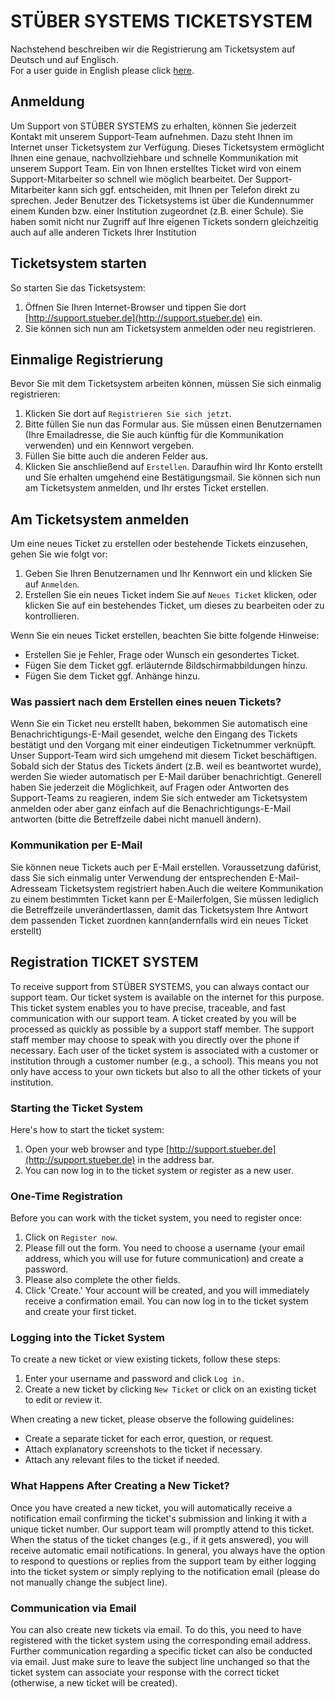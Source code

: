 # STÜBER SYSTEMS TICKETSYSTEM

Nachstehend beschreiben wir die Registrierung am Ticketsystem auf Deutsch und auf Englisch. 
<br/>For a user guide in English please click [here](#en).

## Anmeldung

Um Support von STÜBER SYSTEMS zu erhalten, können Sie jederzeit Kontakt mit unserem Support-Team aufnehmen. Dazu steht Ihnen im Internet unser Ticketsystem zur Verfügung. Dieses Ticketsystem ermöglicht Ihnen eine genaue, nachvollziehbare und schnelle Kommunikation mit unserem Support Team. Ein von Ihnen erstelltes Ticket wird von einem Support-Mitarbeiter so schnell wie möglich bearbeitet. Der Support-Mitarbeiter kann sich ggf. entscheiden, mit Ihnen per Telefon direkt zu sprechen. Jeder Benutzer des Ticketsystems ist über die Kundennummer einem Kunden bzw. einer Institution zugeordnet (z.B. einer Schule). Sie haben somit nicht nur Zugriff auf Ihre eigenen Tickets sondern gleichzeitig auch auf alle anderen Tickets Ihrer Institution

## Ticketsystem starten

So starten Sie das Ticketsystem: 

1. Öffnen Sie Ihren Internet-Browser und tippen Sie dort [http://support.stueber.de](http://support.stueber.de) ein.
2. Sie können sich nun am Ticketsystem anmelden oder neu registrieren.

## Einmalige Registrierung

Bevor Sie mit dem Ticketsystem arbeiten können, müssen Sie sich einmalig registrieren: 

1. Klicken Sie dort auf `Registrieren Sie sich jetzt`. 
2. Bitte füllen Sie nun das Formular aus. Sie müssen einen Benutzernamen (Ihre Emailadresse, die Sie auch künftig für die Kommunikation verwenden) und ein Kennwort vergeben.
3. Füllen Sie bitte auch die anderen Felder aus. 
4. Klicken Sie anschließend auf `Erstellen`. Daraufhin wird Ihr Konto erstellt und Sie erhalten umgehend eine Bestätigungsmail. Sie können sich nun am Ticketsystem anmelden, und Ihr erstes Ticket erstellen.

## Am Ticketsystem anmelden

Um eine neues Ticket zu erstellen oder bestehende Tickets einzusehen, gehen Sie wie folgt vor:

1. Geben Sie Ihren Benutzernamen und Ihr Kennwort ein und klicken Sie auf `Anmelden`.
2. Erstellen Sie ein neues Ticket indem Sie auf `Neues Ticket` klicken, oder klicken Sie auf ein bestehendes Ticket, um dieses zu bearbeiten oder zu kontrollieren.

Wenn Sie ein neues Ticket erstellen, beachten Sie bitte folgende Hinweise:

* Erstellen Sie je Fehler, Frage oder Wunsch ein gesondertes Ticket.
* Fügen Sie dem Ticket ggf. erläuternde Bildschirmabbildungen hinzu.
* Fügen Sie dem Ticket ggf. Anhänge hinzu.

### Was passiert nach dem Erstellen eines neuen Tickets?

Wenn Sie ein Ticket neu erstellt haben, bekommen Sie automatisch eine Benachrichtigungs-E-Mail gesendet, welche den Eingang des Tickets bestätigt und den Vorgang mit einer eindeutigen Ticketnummer verknüpft. Unser Support-Team wird sich umgehend mit diesem Ticket beschäftigen. Sobald sich der Status des Tickets ändert (z.B. weil es beantwortet wurde), werden Sie wieder automatisch per E-Mail darüber benachrichtigt. Generell haben Sie jederzeit die Möglichkeit, auf Fragen oder Antworten des Support-Teams zu reagieren, indem Sie sich entweder am Ticketsystem anmelden oder aber ganz einfach auf die Benachrichtigungs-E-Mail antworten (bitte die Betreffzeile dabei nicht manuell ändern).

### Kommunikation per E-Mail

Sie können neue Tickets auch per E-Mail erstellen. Voraussetzung dafürist, dass Sie sich einmalig unter Verwendung der entsprechenden E-Mail-Adresseam Ticketsystem registriert haben.Auch die weitere Kommunikation zu einem bestimmten Ticket kann per E-Mailerfolgen, Sie müssen lediglich die Betreffzeile unverändertlassen, damit das Ticketsystem Ihre Antwort dem passenden Ticket zuordnen kann(andernfalls wird ein neues Ticket erstellt)

## Registration TICKET SYSTEM

To receive support from STÜBER SYSTEMS, you can always contact our support team. Our ticket system is available on the internet for this purpose. This ticket system enables you to have precise, traceable, and fast communication with our support team. A ticket created by you will be processed as quickly as possible by a support staff member. The support staff member may choose to speak with you directly over the phone if necessary. Each user of the ticket system is associated with a customer or institution through a customer number (e.g., a school). This means you not only have access to your own tickets but also to all the other tickets of your institution.

### Starting the Ticket System

Here's how to start the ticket system:

1. Open your web browser and type [http://support.stueber.de](http://support.stueber.de) in the address bar.
2. You can now log in to the ticket system or register as a new user.

### One-Time Registration

Before you can work with the ticket system, you need to register once:

1. Click on `Register now`.
2. Please fill out the form. You need to choose a username (your email address, which you will use for future communication) and create a password.
3. Please also complete the other fields.
4. Click 'Create.' Your account will be created, and you will immediately receive a confirmation email. You can now log in to the ticket system and create your first ticket.

### Logging into the Ticket System

To create a new ticket or view existing tickets, follow these steps:

1. Enter your username and password and click `Log in.`
2. Create a new ticket by clicking `New Ticket` or click on an existing ticket to edit or review it.

When creating a new ticket, please observe the following guidelines:

*  Create a separate ticket for each error, question, or request.
*  Attach explanatory screenshots to the ticket if necessary.
*  Attach any relevant files to the ticket if needed.

### What Happens After Creating a New Ticket?

Once you have created a new ticket, you will automatically receive a notification email confirming the ticket's submission and linking it with a unique ticket number. Our support team will promptly attend to this ticket. When the status of the ticket changes (e.g., if it gets answered), you will receive automatic email notifications. In general, you always have the option to respond to questions or replies from the support team by either logging into the ticket system or simply replying to the notification email (please do not manually change the subject line).

### Communication via Email

You can also create new tickets via email. To do this, you need to have registered with the ticket system using the corresponding email address. Further communication regarding a specific ticket can also be conducted via email. Just make sure to leave the subject line unchanged so that the ticket system can associate your response with the correct ticket (otherwise, a new ticket will be created).